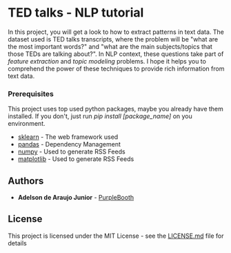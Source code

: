 
# TED talks - NLP tutorial

In this project, you will get a look to how to extract patterns in text data. The dataset used is TED talks transcripts, where the problem will be "what are the most important words?" and "what are the main subjects/topics that those TEDs are talking about?". In NLP context, these questions take part of *feature extraction* and *topic modeling* problems. I hope it helps you to comprehend the power of these techniques to provide rich information from text data. 

### Prerequisites

This project uses top used python packages, maybe you already have them installed. If you don't, just run *pip install [package_name]* on you environment.

* [sklearn](scikit-learn.org/) - The web framework used
* [pandas](https://pandas.pydata.org/) - Dependency Management
* [numpy](www.numpy.org/) - Used to generate RSS Feeds
* [matplotlib](https://matplotlib.org/) - Used to generate RSS Feeds

## Authors

* **Adelson de Araujo Junior** - [PurpleBooth](https://github.com/adaj)

## License

This project is licensed under the MIT License - see the [LICENSE.md](LICENSE.md) file for details

